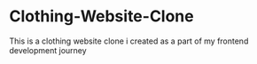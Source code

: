 # Clothing-Website-Clone
This is a clothing website clone i created as a part of my frontend development journey
